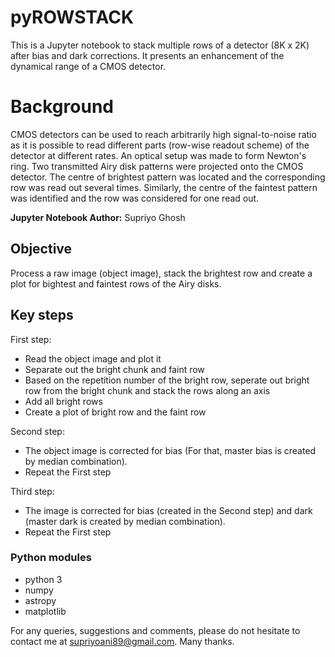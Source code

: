 # pyROWSTACK
This is a Jupyter notebook to stack multiple rows of a detector (8K x 2K) after bias and dark corrections. It presents an enhancement of the dynamical range of a CMOS detector.

#  Background

CMOS detectors can be used to reach arbitrarily high signal-to-noise ratio as it is possible to read different parts (row-wise readout scheme) of the detector at different rates. An optical setup was made to form Newton's ring. Two transmitted Airy disk patterns were projected onto the CMOS detector. The centre of brightest pattern was located and the corresponding row was read out several times. Similarly, the centre of the faintest pattern was identified and the row was considered for one read out.

**Jupyter Notebook Author:** Supriyo Ghosh

## Objective
Process a raw image (object image), stack the brightest row and create a plot for bightest and faintest rows of the Airy  disks.

## Key steps
First step:

- Read the object image and plot it
- Separate out the bright chunk and faint row
- Based on the repetition number of the bright row, seperate out bright row from the bright chunk and stack the rows along an axis
- Add all bright rows
- Create a plot of bright row and the faint row

Second step:

- The object image is corrected for bias (For that, master bias is created by median combination).
- Repeat the First step

Third step:

- The image is corrected for bias (created in the Second step) and dark (master dark is created by median combination).
- Repeat the First step


### Python modules
* python 3
* numpy
* astropy
* matplotlib

For any queries, suggestions and comments, please do not hesitate to contact me at supriyoani89@gmail.com. Many thanks.
